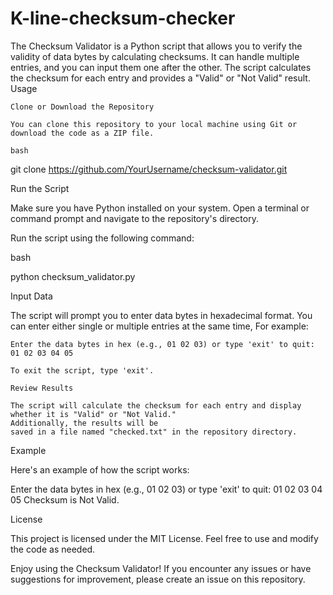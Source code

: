 # K-line-checksum-checker
The Checksum Validator is a Python script that allows you to verify the validity of data bytes by calculating checksums. It can handle multiple entries, and you can input them one after the other. 
The script calculates the checksum for each entry and provides a "Valid" or "Not Valid" result.
Usage

    Clone or Download the Repository

    You can clone this repository to your local machine using Git or download the code as a ZIP file.

    bash

git clone https://github.com/YourUsername/checksum-validator.git

Run the Script

Make sure you have Python installed on your system. Open a terminal or command prompt and navigate to the repository's directory.

Run the script using the following command:

bash

python checksum_validator.py

Input Data

The script will prompt you to enter data bytes in hexadecimal format. You can enter either single or multiple entries at the same time, For example:


    Enter the data bytes in hex (e.g., 01 02 03) or type 'exit' to quit:
    01 02 03 04 05

    To exit the script, type 'exit'.

    Review Results

    The script will calculate the checksum for each entry and display whether it is "Valid" or "Not Valid." 
    Additionally, the results will be 
    saved in a file named "checked.txt" in the repository directory.

Example

Here's an example of how the script works:


Enter the data bytes in hex (e.g., 01 02 03) or type 'exit' to quit:
01 02 03 04 05
Checksum is Not Valid.

License

This project is licensed under the MIT License. Feel free to use and modify the code as needed.

Enjoy using the Checksum Validator! If you encounter any issues or have suggestions for improvement, please create an issue on this repository.
